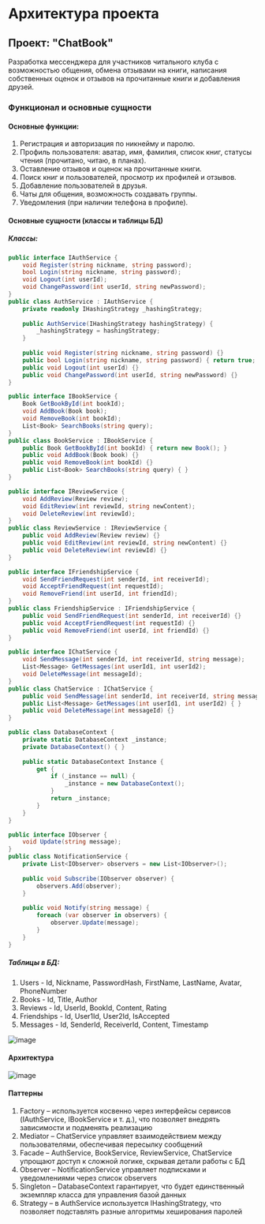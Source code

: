 # Архитектура проекта

## Проект: "ChatBook"
Разработка мессенджера для участников читального клуба с возможностью общения, обмена отзывами на книги, написания собственных оценок и отзывов на прочитанные книги и добавления друзей.

### Функционал и основные сущности

#### Основные функции:
1) Регистрация и авторизация по никнейму и паролю.
2) Профиль пользователя: аватар, имя, фамилия, список книг, статусы чтения (прочитано, читаю, в планах).
3) Оставление отзывов и оценок на прочитанные книги.
4) Поиск книг и пользователей, просмотр их профилей и отзывов.
5) Добавление пользователей в друзья.
6) Чаты для общения, возможность создавать группы.
7) Уведомления (при наличии телефона в профиле).

#### Основные сущности (классы и таблицы БД)

##### Классы:

```c#
public interface IAuthService {
    void Register(string nickname, string password);
    bool Login(string nickname, string password);
    void Logout(int userId);
    void ChangePassword(int userId, string newPassword);
}
public class AuthService : IAuthService {
    private readonly IHashingStrategy _hashingStrategy;
    
    public AuthService(IHashingStrategy hashingStrategy) {
        _hashingStrategy = hashingStrategy;
    }
    
    public void Register(string nickname, string password) {}
    public bool Login(string nickname, string password) { return true; }
    public void Logout(int userId) {}
    public void ChangePassword(int userId, string newPassword) {}
}

public interface IBookService {
    Book GetBookById(int bookId);
    void AddBook(Book book);
    void RemoveBook(int bookId);
    List<Book> SearchBooks(string query);
}
public class BookService : IBookService {
    public Book GetBookById(int bookId) { return new Book(); }
    public void AddBook(Book book) {}
    public void RemoveBook(int bookId) {}
    public List<Book> SearchBooks(string query) { }
}

public interface IReviewService {
    void AddReview(Review review);
    void EditReview(int reviewId, string newContent);
    void DeleteReview(int reviewId);
}
public class ReviewService : IReviewService {
    public void AddReview(Review review) {}
    public void EditReview(int reviewId, string newContent) {}
    public void DeleteReview(int reviewId) {}
}

public interface IFriendshipService {
    void SendFriendRequest(int senderId, int receiverId);
    void AcceptFriendRequest(int requestId);
    void RemoveFriend(int userId, int friendId);
}
public class FriendshipService : IFriendshipService {
    public void SendFriendRequest(int senderId, int receiverId) {}
    public void AcceptFriendRequest(int requestId) {}
    public void RemoveFriend(int userId, int friendId) {}
}

public interface IChatService {
    void SendMessage(int senderId, int receiverId, string message);
    List<Message> GetMessages(int userId1, int userId2);
    void DeleteMessage(int messageId);
}
public class ChatService : IChatService {
    public void SendMessage(int senderId, int receiverId, string message) {}
    public List<Message> GetMessages(int userId1, int userId2) { }
    public void DeleteMessage(int messageId) {}
}

public class DatabaseContext {
    private static DatabaseContext _instance;
    private DatabaseContext() { }
    
    public static DatabaseContext Instance {
        get {
            if (_instance == null) {
                _instance = new DatabaseContext();
            }
            return _instance;
        }
    }
}

public interface IObserver {
    void Update(string message);
}
public class NotificationService {
    private List<IObserver> observers = new List<IObserver>();
    
    public void Subscribe(IObserver observer) {
        observers.Add(observer);
    }
    
    public void Notify(string message) {
        foreach (var observer in observers) {
            observer.Update(message);
        }
    }
}
```

##### Таблицы в БД:
1) Users - Id, Nickname, PasswordHash, FirstName, LastName, Avatar, PhoneNumber
2) Books - Id, Title, Author
3) Reviews - Id, UserId, BookId, Content, Rating
4) Friendships - Id, User1Id, User2Id, IsAccepted
5) Messages - Id, SenderId, ReceiverId, Content, Timestamp

![image](https://github.com/user-attachments/assets/2200aa56-d55d-436c-9de8-cc9d5bd97701)

#### Архитектура
![image](https://github.com/user-attachments/assets/4b5c3ad1-9877-4ee3-8682-b2645e4cdfda)

#### Паттерны
1) Factory – используется косвенно через интерфейсы сервисов (IAuthService, IBookService и т. д.), что позволяет внедрять зависимости и подменять реализацию
2) Mediator – ChatService управляет взаимодействием между пользователями, обеспечивая пересылку сообщений
3) Facade – AuthService, BookService, ReviewService, ChatService упрощают доступ к сложной логике, скрывая детали работы с БД
4) Observer – NotificationService управляет подписками и уведомлениями через список observers
5) Singleton – DatabaseContext гарантирует, что будет единственный экземпляр класса для управления базой данных
6) Strategy – в AuthService используется IHashingStrategy, что позволяет подставлять разные алгоритмы хеширования паролей
